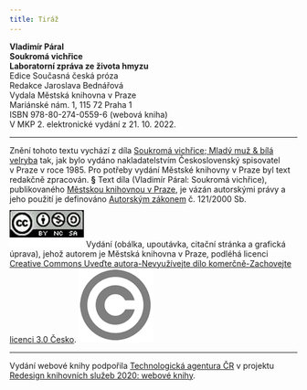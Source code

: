 ```yaml
---
title: Tiráž
---
```


**Vladimír Páral    
Soukromá vichřice    
Laboratorní zpráva ze života hmyzu**  
Edice Současná česká próza  
Redakce Jaroslava Bednářová  
Vydala Městská knihovna v Praze  
Mariánské nám. 1, 115 72 Praha 1  
ISBN 978-80-274-0559-6 (webová kniha)  
V MKP 2. elektronické vydání z 21. 10. 2022.

***

Znění tohoto textu vychází z díla [Soukromá vichřice; Mladý muž & bílá velryba](https://search.mlp.cz/cz/titul/soukroma-vichrice-mlady-muz-bila-velryba/22365/) tak, jak bylo vydáno nakladatelstvím Československý spisovatel v Praze v roce 1985. Pro potřeby vydání Městské knihovny v Praze byl text redakčně zpracován.
**§**
Text díla (Vladimír Páral: Soukromá vichřice), publikovaného [Městskou knihovnou v Praze](https://www.mlp.cz/cz/), je vázán autorskými právy a jeho použití je definováno [Autorským zákonem](https://www.mkcr.cz/predpisy-zakonu-709.html) č. 121/2000 Sb.
[![image001.jpg](./resources/image001_fmt.png)](https://creativecommons.org/licenses/by-nc-sa/3.0/cz/)
Vydání (obálka, upoutávka, citační stránka a grafická úprava), jehož autorem je Městská knihovna v Praze, podléhá licenci [Creative Commons Uveďte autora-Nevyužívejte dílo komerčně-Zachovejte licenci 3.0 Česko](https://creativecommons.org/licenses/by-nc-sa/3.0/cz/).
![image002.jpg](./resources/image002_fmt.png)

***

Vydání webové knihy podpořila [Technologická agentura ČR](https://www.tacr.cz/) v projektu [Redesign knihovních služeb 2020: webové knihy](https://starfos.tacr.cz/cs/project/TL04000391).